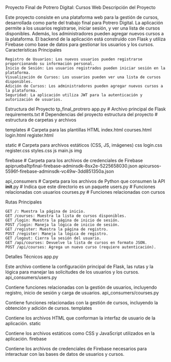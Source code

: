 Proyecto Final de Potrero Digital: Cursos Web
Descripción del Proyecto

Este proyecto consiste en una plataforma web para la gestión de cursos, desarrollada como parte del trabajo final para Potrero Digital. La aplicación permite a los usuarios registrarse, iniciar sesión, y ver una lista de cursos disponibles. Además, los administradores pueden agregar nuevos cursos a la plataforma. El backend de la aplicación está construido con Flask y utiliza Firebase como base de datos para gestionar los usuarios y los cursos.
Características Principales

    Registro de Usuarios: Los nuevos usuarios pueden registrarse proporcionando su información personal.
    Inicio de Sesión: Los usuarios registrados pueden iniciar sesión en la plataforma.
    Visualización de Cursos: Los usuarios pueden ver una lista de cursos disponibles.
    Adición de Cursos: Los administradores pueden agregar nuevos cursos a la plataforma.
    Seguridad: La aplicación utiliza JWT para la autenticación y autorización de usuarios.

Estructura del Proyecto 
tp_final_protrero
       app.py                  # Archivo principal de Flask
        requirements.txt        # Dependencias del proyecto
        estructura del proyecto # estructura de carpetas y archivos

templates               # Carpeta para las plantillas HTML
       index.html
      courses.html
       login.html
       register.html

static                  # Carpeta para archivos estáticos (CSS, JS, imágenes)
      css
      login.css
      register.css
      styles.css
  js
      main.js
  img

firebase                # Carpeta para los archivos de credenciales de Firebase
      apiprueba1tpfinal-firebase-adminsdk-8sx2e-5225658030.json
      apicursos-5596f-firebase-adminsdk-vc49w-3dd851350a.json

api_consumers           # Carpeta para los archivos de Python que consumen la API
     __init__.py         # Indica que este directorio es un paquete
      users.py            # Funciones relacionadas con usuarios
      courses.py          # Funciones relacionadas con cursos


Rutas Principales

    GET /: Muestra la página de inicio.
    GET /courses: Muestra la lista de cursos disponibles.
    GET /login: Muestra la página de inicio de sesión.
    POST /login: Maneja la lógica de inicio de sesión.
    GET /register: Muestra la página de registro.
    POST /register: Maneja la lógica de registro.
    GET /logout: Cierra la sesión del usuario.
    GET /api/courses: Devuelve la lista de cursos en formato JSON.
    POST /api/courses: Agrega un nuevo curso (requiere autenticación).

Detalles Técnicos
app.py

Este archivo contiene la configuración principal de Flask, las rutas y la lógica para manejar las solicitudes de los usuarios y los cursos.
api_consumers/users.py

Contiene funciones relacionadas con la gestión de usuarios, incluyendo registro, inicio de sesión y carga de usuarios.
api_consumers/courses.py

Contiene funciones relacionadas con la gestión de cursos, incluyendo la obtención y adición de cursos.
templates

Contiene los archivos HTML que conforman la interfaz de usuario de la aplicación.
static

Contiene los archivos estáticos como CSS y JavaScript utilizados en la aplicación.
firebase

Contiene los archivos de credenciales de Firebase necesarios para interactuar con las bases de datos de usuarios y cursos.
